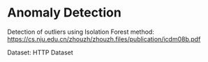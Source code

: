 # Anomaly Detection
Detection of outliers using Isolation Forest method: https://cs.nju.edu.cn/zhouzh/zhouzh.files/publication/icdm08b.pdf

Dataset: HTTP Dataset
